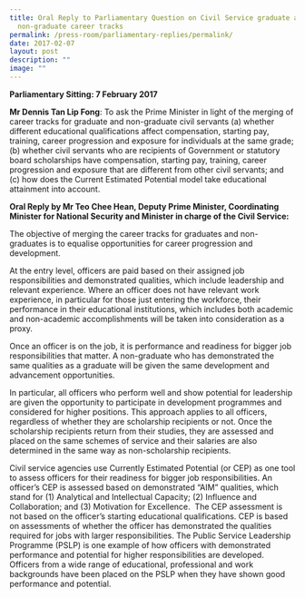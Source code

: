 ```yaml
---
title: Oral Reply to Parliamentary Question on Civil Service graduate and
  non‑graduate career tracks
permalink: /press-room/parliamentary-replies/permalink/
date: 2017-02-07
layout: post
description: ""
image: ""
---
```

**Parliamentary Sitting: 7 February 2017**  
  
**Mr Dennis Tan Lip Fong**: To ask the Prime Minister in light of the merging of career tracks for graduate and non-graduate civil servants (a) whether different educational qualifications affect compensation, starting pay, training, career progression and exposure for individuals at the same grade; (b) whether civil servants who are recipients of Government or statutory board scholarships have compensation, starting pay, training, career progression and exposure that are different from other civil servants; and (c) how does the Current Estimated Potential model take educational attainment into account.   
  
**Oral Reply by Mr Teo Chee Hean, Deputy Prime Minister, Coordinating Minister for National Security and Minister in charge of the Civil Service:**
  
The objective of merging the career tracks for graduates and non-graduates is to equalise opportunities for career progression and development.   
  
At the entry level, officers are paid based on their assigned job responsibilities and demonstrated qualities, which include leadership and relevant experience. Where an officer does not have relevant work experience, in particular for those just entering the workforce, their performance in their educational institutions, which includes both academic and non-academic accomplishments will be taken into consideration as a proxy.  
  
Once an officer is on the job, it is performance and readiness for bigger job responsibilities that matter. A non-graduate who has demonstrated the same qualities as a graduate will be given the same development and advancement opportunities.   
  
In particular, all officers who perform well and show potential for leadership are given the opportunity to participate in development programmes and considered for higher positions. This approach applies to all officers, regardless of whether they are scholarship recipients or not. Once the scholarship recipients return from their studies, they are assessed and placed on the same schemes of service and their salaries are also determined in the same way as non-scholarship recipients.  
  
Civil service agencies use Currently Estimated Potential (or CEP) as one tool to assess officers for their readiness for bigger job responsibilities. An officer’s CEP is assessed based on demonstrated “AIM” qualities, which stand for (1) Analytical and Intellectual Capacity; (2) Influence and Collaboration; and (3) Motivation for Excellence.  The CEP assessment is not based on the officer’s starting educational qualifications. CEP is based on assessments of whether the officer has demonstrated the qualities required for jobs with larger responsibilities. The Public Service Leadership Programme (PSLP) is one example of how officers with demonstrated performance and potential for higher responsibilities are developed. Officers from a wide range of educational, professional and work backgrounds have been placed on the PSLP when they have shown good performance and potential.